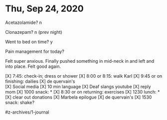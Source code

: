 # Thu, Sep 24, 2020
Acetazolamide? n

Clonazepam? n
(prev night)

Went to bed on time? y

Pain management for today?

Felt super anxious. Finally pushed something in mid-neck in and left and into place. Felt good again. 

[X] 7:45: check-in; dress or shower
[X] 8:00 or 8:15: walk Karl
[X] 9:45 or on finishing: dailies
[X] de quervain's	
[X] Social media
[X] 10 min language
[X] Deaf slangs youtube
[X] reply mom
[X] 1000 snack: *
[X] 8:30 or on returning: exercises
[X] 1230 lunch: *
[X] clear out donations
[X] Marbela epilogue
[X] de quervain's
[X] 1530 snack: shake?

#z-archives/1-journal